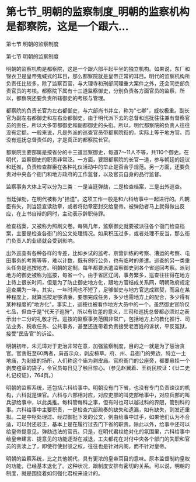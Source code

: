 # 第七节_明朝的监察制度_明朝的监察机构是都察院，这是一个跟六...

第七节 明朝的监察制度

第七节 明朝的监察制度

明朝的监察机构是都察院，这是一个跟六部平起平坐的独立机构。如果说，东厂和锦衣卫是皇帝鬼蜮式的耳目，那么都察院就是皇帝正常的耳目。明代的监察机构所负责任比较多，除了监察百官，与大理寺和刑部同理重大案件之外，还会同吏部负责官员的考核。都察院下属有十三道监察御史，分别负责各方面官员的监察，所以，都察院还要负责所辖御史的考核与管理。

都察院的负责长官为左右都御史，与六部尚书并立，称为"七卿"，威权极重。副长官为副左右都御史和左右佥都御史。由于明代派下去的总督和巡抚往往兼有督察官员的责任，所以大多带都御史和副都御史的头衔。所以，明代都察院的负责人往往没有定额。一般来说，凡是外派的巡查官员带都察院衔的，实际上等于地方官。而没有巡抚总督责任的，才是真正的都察院长官。

都察院主要部属是按省分的十三道监察御史，每道7～11人不等，共110个御史。在明代，监察御史的职责非常泛。一方面，要跟都察院的长官一道，参与朝廷的廷议和廷推，负责检查群臣在各种礼仪活动中的举止是否合乎规范。另一方面，还要负责对中央各个衙门和地方政府的工作监督，以及官员自身的品行监督。

监察事务大体上可以分为三类：一是当廷弹劾，二是检查档案，三是出外巡查。

当廷弹劾，在明代被称为"拾遗"。这项工作一般是和六科给事中一起进行的。凡朝臣有失，则当廷宣读劾章，或者将劾章密封交给皇帝。被弹劾者马上就得做出反应，在上书自辩的同时，主动表示辞职待罪。

检查档案，又被称为照刷文卷。每隔几年，监察御史就要被派往各个衙门检查档案，主要是检查各衙门的公文处理情况。如果积压过多，或者处理不妥当，那么衙门负责人的业绩就会受到影响。

出外巡查有各种各样的专差，比如乡试的监考、京营训练的考察、漕运的考察、屯田事务的考察等等，难以计数，既有例行公务，也有临时的差遣。巡查的另一类重头任务是巡按地方。明朝的定制，每年都要派遣监察御史到各个省巡回考察。派到地方的御史被称为巡按，每省一个。由于省区辽阔，事务繁多，巡查往往得在地方上待上很长时间，但是为了防止御史地方化，跟地方官结成关系网，明朝政府规定巡查期为一年。其实，一年时间也不短了，足够御史与地方官达成默契，而且在某种程度上，就算巡按足够清廉，要想完成任务，多少也需地方上的配合，多少得有某种程度的"地方化"。事实上，巡按也被看作地方大员中的一个。虽然御史官阶仅七品，但由于是"代天子巡狩"，所以有钦差的意义，三司和巡抚总督都必须对之表示出十二分的礼敬才行。巡按的监察事务范围非常广，包括地方上的教化推行、司法业务、税收任务、公共事务，甚至还连带着负责接受老百姓的诉状，平反冤狱，接受"民告官"的诉讼。

明朝初年，朱元璋对于吏治非常在意，加强监察制度，目的之一就是为了惩治贪官。官贪赃至60两者，枭首示众，剥皮楦草。府、州、县衙门的旁边，特立一土地庙，为剥皮的场所，人们称这个庙为剥皮庙。官府衙门的公座旁，都要悬挂一个剥皮楦草的袋子，令官员每日见了触目惊心。（参见赵翼着、王树民校证：《廿二史札记校证》，764页。）

明朝的监察系统，还包括六科给事中。明朝没有门下省，也没有专门负责谏议的机构，六科就是谏官。六科与六部相对应，对应吏部的叫吏部给事中，对应兵部的叫兵部给事中，以此类推。每科管每科之事，但有时也可以越过科的界限，管别科的事。六科给事中主要职责，一是检查六部疏奏的缺失和遗漏，如有缺失，则发还重拟。二是中枢处理过、经过御批下发的公文，例由给事中过手，如果他们认为不合适，可以封还驳正，基本上是在履行过去门下省的职责。除此以外，给事中还可以给皇帝提意见，弹劾违法的官员。只是，在明代君权绝对化的氛围里，六科给事中给皇帝建言、提意见的功能逐渐在减退，工夫都花在对付中央各个部门的失职和官员的贪渎上了，即使行使封驳之权，往往也是针对内阁，而不针对皇帝。

明朝的监察系统，比之其他朝代，具有更浓的皇帝耳目的意味。原本监督制约皇权的功能，已经基本退化了。这种状况，跟制度安排有密切的关系。可以说，明朝的制度，就是围绕着如何强化君权来设计的。